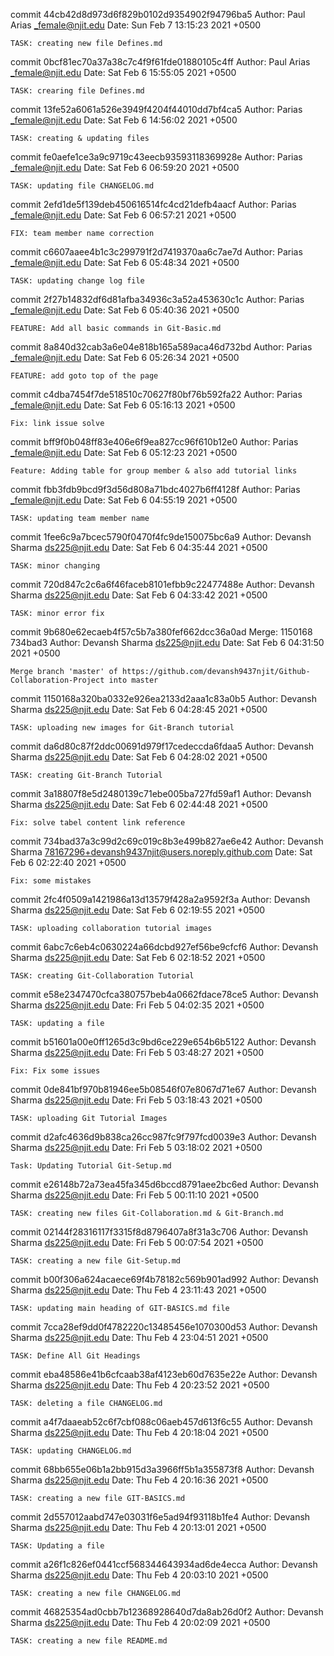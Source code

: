 commit 44cb42d8d973d6f829b0102d9354902f94796ba5
Author: Paul Arias <_female@njit.edu>
Date:   Sun Feb 7 13:15:23 2021 +0500

    TASK: creating new file Defines.md

commit 0bcf81ec70a37a38c7c4f9f61fde01880105c4ff
Author: Paul Arias <_female@njit.edu>
Date:   Sat Feb 6 15:55:05 2021 +0500

    TASK: crearing file Defines.md

commit 13fe52a6061a526e3949f4204f44010dd7bf4ca5
Author: Parias <_female@njit.edu>
Date:   Sat Feb 6 14:56:02 2021 +0500

    TASK: creating & updating files

commit fe0aefe1ce3a9c9719c43eecb93593118369928e
Author: Parias <_female@njit.edu>
Date:   Sat Feb 6 06:59:20 2021 +0500

    TASK: updating file CHANGELOG.md

commit 2efd1de5f139deb450616514fc4cd21defb4aacf
Author: Parias <_female@njit.edu>
Date:   Sat Feb 6 06:57:21 2021 +0500

    FIX: team member name correction

commit c6607aaee4b1c3c299791f2d7419370aa6c7ae7d
Author: Parias <_female@njit.edu>
Date:   Sat Feb 6 05:48:34 2021 +0500

    TASK: updating change log file

commit 2f27b14832df6d81afba34936c3a52a453630c1c
Author: Parias <_female@njit.edu>
Date:   Sat Feb 6 05:40:36 2021 +0500

    FEATURE: Add all basic commands in Git-Basic.md

commit 8a840d32cab3a6e04e818b165a589aca46d732bd
Author: Parias <_female@njit.edu>
Date:   Sat Feb 6 05:26:34 2021 +0500

    FEATURE: add goto top of the page

commit c4dba7454f7de518510c70627f80bf76b592fa22
Author: Parias <_female@njit.edu>
Date:   Sat Feb 6 05:16:13 2021 +0500

    Fix: link issue solve

commit bff9f0b048ff83e406e6f9ea827cc96f610b12e0
Author: Parias <_female@njit.edu>
Date:   Sat Feb 6 05:12:23 2021 +0500

    Feature: Adding table for group member & also add tutorial links

commit fbb3fdb9bcd9f3d56d808a71bdc4027b6ff4128f
Author: Parias <_female@njit.edu>
Date:   Sat Feb 6 04:55:19 2021 +0500

    TASK: updating team member name

commit 1fee6c9a7bcec5790f0470f4fc9de150075bc6a9
Author: Devansh Sharma <ds225@njit.edu>
Date:   Sat Feb 6 04:35:44 2021 +0500

    TASK: minor changing

commit 720d847c2c6a6f46faceb8101efbb9c22477488e
Author: Devansh Sharma <ds225@njit.edu>
Date:   Sat Feb 6 04:33:42 2021 +0500

    TASK: minor error fix

commit 9b680e62ecaeb4f57c5b7a380fef662dcc36a0ad
Merge: 1150168 734bad3
Author: Devansh Sharma <ds225@njit.edu>
Date:   Sat Feb 6 04:31:50 2021 +0500

    Merge branch 'master' of https://github.com/devansh9437njit/Github-Collaboration-Project into master

commit 1150168a320ba0332e926ea2133d2aaa1c83a0b5
Author: Devansh Sharma <ds225@njit.edu>
Date:   Sat Feb 6 04:28:45 2021 +0500

    TASK: uploading new images for Git-Branch tutorial

commit da6d80c87f2ddc00691d979f17cedeccda6fdaa5
Author: Devansh Sharma <ds225@njit.edu>
Date:   Sat Feb 6 04:28:02 2021 +0500

    TASK: creating Git-Branch Tutorial

commit 3a18807f8e5d2480139c71ebe005ba727fd59af1
Author: Devansh Sharma <ds225@njit.edu>
Date:   Sat Feb 6 02:44:48 2021 +0500

    Fix: solve tabel content link reference

commit 734bad37a3c99d2c69c019c8b3e499b827ae6e42
Author: Devansh Sharma <78167296+devansh9437njit@users.noreply.github.com>
Date:   Sat Feb 6 02:22:40 2021 +0500

    Fix: some mistakes

commit 2fc4f0509a1421986a13d13579f428a2a9592f3a
Author: Devansh Sharma <ds225@njit.edu>
Date:   Sat Feb 6 02:19:55 2021 +0500

    TASK: uploading collaboration tutorial images

commit 6abc7c6eb4c0630224a66dcbd927ef56be9cfcf6
Author: Devansh Sharma <ds225@njit.edu>
Date:   Sat Feb 6 02:18:52 2021 +0500

    TASK: creating Git-Collaboration Tutorial

commit e58e2347470cfca380757beb4a0662fdace78ce5
Author: Devansh Sharma <ds225@njit.edu>
Date:   Fri Feb 5 04:02:35 2021 +0500

    TASK: updating a file

commit b51601a00e0ff1265d3c9bd6ce229e654b6b5122
Author: Devansh Sharma <ds225@njit.edu>
Date:   Fri Feb 5 03:48:27 2021 +0500

    Fix: Fix some issues

commit 0de841bf970b81946ee5b08546f07e8067d71e67
Author: Devansh Sharma <ds225@njit.edu>
Date:   Fri Feb 5 03:18:43 2021 +0500

    TASK: uploading Git Tutorial Images

commit d2afc4636d9b838ca26cc987fc9f797fcd0039e3
Author: Devansh Sharma <ds225@njit.edu>
Date:   Fri Feb 5 03:18:02 2021 +0500

    Task: Updating Tutorial Git-Setup.md

commit e26148b72a73ea45fa345d6bccd8791aee2bc6ed
Author: Devansh Sharma <ds225@njit.edu>
Date:   Fri Feb 5 00:11:10 2021 +0500

    TASK: creating new files Git-Collaboration.md & Git-Branch.md

commit 02144f28316117f3315f8d8796407a8f31a3c706
Author: Devansh Sharma <ds225@njit.edu>
Date:   Fri Feb 5 00:07:54 2021 +0500

    TASK: creating a new file Git-Setup.md

commit b00f306a624acaece69f4b78182c569b901ad992
Author: Devansh Sharma <ds225@njit.edu>
Date:   Thu Feb 4 23:11:43 2021 +0500

    TASK: updating main heading of GIT-BASICS.md file

commit 7cca28ef9dd0f4782220c13485456e1070300d53
Author: Devansh Sharma <ds225@njit.edu>
Date:   Thu Feb 4 23:04:51 2021 +0500

    TASK: Define All Git Headings

commit eba48586e41b6cfcaab38af4123eb60d7635e22e
Author: Devansh Sharma <ds225@njit.edu>
Date:   Thu Feb 4 20:23:52 2021 +0500

    TASK: deleting a file CHANGELOG.md

commit a4f7daaeab52c6f7cbf088c06aeb457d613f6c55
Author: Devansh Sharma <ds225@njit.edu>
Date:   Thu Feb 4 20:18:04 2021 +0500

    TASK: updating CHANGELOG.md

commit 68bb655e06b1a2bb915d3a3966ff5b1a355873f8
Author: Devansh Sharma <ds225@njit.edu>
Date:   Thu Feb 4 20:16:36 2021 +0500

    TASK: creating a new file GIT-BASICS.md

commit 2d557012aabd747e03031f6e5ad94f93118b1fe4
Author: Devansh Sharma <ds225@njit.edu>
Date:   Thu Feb 4 20:13:01 2021 +0500

    TASK: Updating a file

commit a26f1c826ef0441ccf568344643934ad6de4ecca
Author: Devansh Sharma <ds225@njit.edu>
Date:   Thu Feb 4 20:03:10 2021 +0500

    TASK: creating a new file CHANGELOG.md

commit 46825354ad0cbb7b12368928640d7da8ab26d0f2
Author: Devansh Sharma <ds225@njit.edu>
Date:   Thu Feb 4 20:02:09 2021 +0500

    TASK: creating a new file README.md
